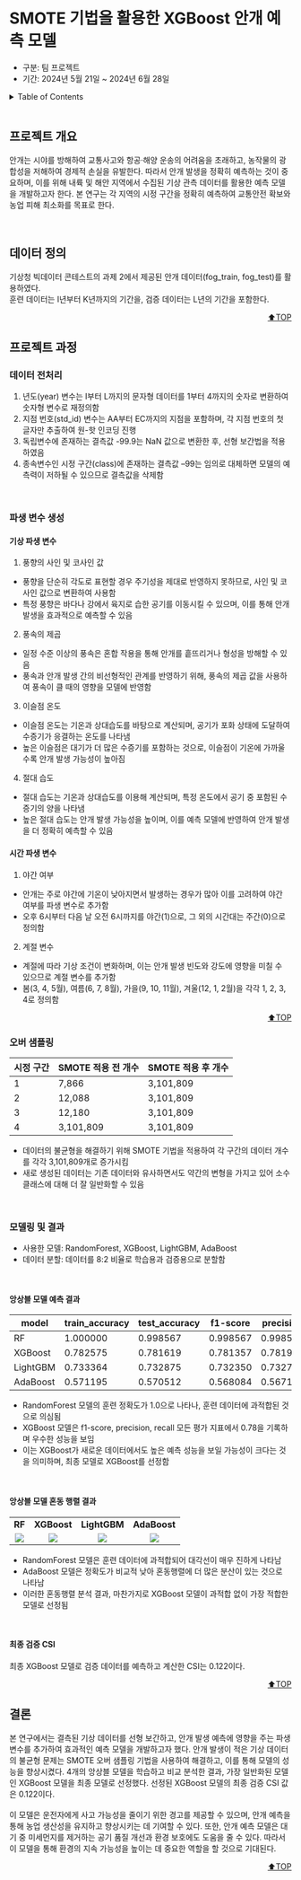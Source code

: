 <a name="top"></a>
  
# SMOTE 기법을 활용한 XGBoost 안개 예측 모델
- 구분: 팀 프로젝트
- 기간: 2024년 5월 21일 ~ 2024년 6월 28일

<details>
  <summary>Table of Contents</summary>
  
  1. [프로젝트 개요](#프로젝트-개요)
  2. [데이터 정의](#데이터-정의)
  3. [프로젝트 과정](#프로젝트-과정)
      + [데이터 전처리](#데이터-전처리)
      + [파생 변수 생성](#파생-변수-생성)
      + [오버 샘플링](#오버-샘플링)
      + [모델링 및 결과](#모델링-및-결과)
  5. [결론](#결론)

</details>
<br>

## 프로젝트 개요
안개는 시야를 방해하여 교통사고와 항공·해양 운송의 어려움을 초래하고, 농작물의 광합성을 저해하여 경제적 손실을 유발한다. 
따라서 안개 발생을 정확히 예측하는 것이 중요하며, 이를 위해 내륙 및 해안 지역에서 수집된 기상 관측 데이터를 활용한 예측 모델을 개발하고자 한다. 
본 연구는 각 지역의 시정 구간을 정확히 예측하여 교통안전 확보와 농업 피해 최소화를 목표로 한다.

<br>

## 데이터 정의
기상청 빅데이터 콘테스트의 과제 2에서 제공된 안개 데이터(fog_train, fog_test)를 활용하였다.<br> 
훈련 데이터는 I년부터 K년까지의 기간을, 검증 데이터는 L년의 기간을 포함한다.

<p align="right"><a href="#top">⬆️TOP</a></p>

## 프로젝트 과정
### 데이터 전처리
1. 년도(year) 변수는 I부터 L까지의 문자형 데이터를 1부터 4까지의 숫자로 변환하여 숫자형 변수로 재정의함
2. 지점 번호(std_id) 변수는 AA부터 EC까지의 지점을 포함하며, 각 지점 번호의 첫 글자만 추출하여 원-핫 인코딩 진행
3. 독립변수에 존재하는 결측값 -99.9는 NaN 값으로 변환한 후, 선형 보간법을 적용하였음
4. 종속변수인 시정 구간(class)에 존재하는 결측값 –99는 임의로 대체하면 모델의 예측력이 저하될 수 있으므로 결측값을 삭제함

<br>

### 파생 변수 생성
#### 기상 파생 변수
1. 풍향의 사인 및 코사인 값
- 풍향을 단순히 각도로 표현할 경우 주기성을 제대로 반영하지 못하므로, 사인 및 코사인 값으로 변환하여 사용함
- 특정 풍향은 바다나 강에서 육지로 습한 공기를 이동시킬 수 있으며, 이를 통해 안개 발생을 효과적으로 예측할 수 있음

2. 풍속의 제곱
- 일정 수준 이상의 풍속은 혼합 작용을 통해 안개를 흩뜨리거나 형성을 방해할 수 있음
- 풍속과 안개 발생 간의 비선형적인 관계를 반영하기 위해, 풍속의 제곱 값을 사용하여 풍속이 클 때의 영향을 모델에 반영함

3. 이슬점 온도
- 이슬점 온도는 기온과 상대습도를 바탕으로 계산되며, 공기가 포화 상태에 도달하여 수증기가 응결하는 온도를 나타냄
- 높은 이슬점은 대기가 더 많은 수증기를 포함하는 것으로, 이슬점이 기온에 가까울수록 안개 발생 가능성이 높아짐

4. 절대 습도
- 절대 습도는 기온과 상대습도를 이용해 계산되며, 특정 온도에서 공기 중 포함된 수증기의 양을 나타냄
- 높은 절대 습도는 안개 발생 가능성을 높이며, 이를 예측 모델에 반영하여 안개 발생을 더 정확히 예측할 수 있음

#### 시간 파생 변수
1. 야간 여부
- 안개는 주로 야간에 기온이 낮아지면서 발생하는 경우가 많아 이를 고려하여 야간 여부를 파생 변수로 추가함
- 오후 6시부터 다음 날 오전 6시까지를 야간(1)으로, 그 외의 시간대는 주간(0)으로 정의함

2. 계절 변수
- 계절에 따라 기상 조건이 변화하며, 이는 안개 발생 빈도와 강도에 영향을 미칠 수 있으므로 계절 변수를 추가함
- 봄(3, 4, 5월), 여름(6, 7, 8월), 가을(9, 10, 11월), 겨울(12, 1, 2월)을 각각 1, 2, 3, 4로 정의함

<p align="right"><a href="#top">⬆️TOP</a></p>

### 오버 샘플링

| 시정 구간 | SMOTE 적용 전 개수 | SMOTE 적용 후 개수 |
| ------ | ------ | ------ |
| 1 | 7,866 | 3,101,809 |
| 2 | 12,088 | 3,101,809 |
| 3 | 12,180 | 3,101,809 |
| 4 | 3,101,809 | 3,101,809 |

- 데이터의 불균형을 해결하기 위해 SMOTE 기법을 적용하여 각 구간의 데이터 개수를 각각 3,101,809개로 증가시킴
- 새로 생성된 데이터는 기존 데이터와 유사하면서도 약간의 변형을 가지고 있어 소수 클래스에 대해 더 잘 일반화할 수 있음

<br>

### 모델링 및 결과
- 사용한 모델: RandomForest, XGBoost, LightGBM, AdaBoost
- 데이터 분할: 데이터를 8:2 비율로 학습용과 검증용으로 분할함

<br>

#### 앙상블 모델 예측 결과

| model | train_accuracy | test_accuracy | f1-score | precision | recall | auc | csi |
| ------ | ------ | ------ | ------ | ------ | ------ | ------ | ------ |
| RF | 1.000000 | 0.998567 | 0.998567 | 0.998567 | 0.998567 | 0.999988 | 0.998092 |
| XGBoost | 0.782575 | 0.781619 | 0.781357 | 0.781987 | 0.781619 | 0.941890 | 0.711473 |
| LightGBM | 0.733364 | 0.732875 | 0.732350 | 0.732764 | 0.732875 | 0.918170 | 0.648459 |
| AdaBoost | 0.571195 | 0.570512 | 0.568084 | 0.567130 | 0.570512 | 0.779857 | 0.453610 |

- RandomForest 모델의 훈련 정확도가 1.0으로 나타나, 훈련 데이터에 과적합된 것으로 의심됨
- XGBoost 모델은 f1-score, precision, recall 모든 평가 지표에서 0.78을 기록하며 우수한 성능을 보임
- 이는 XGBoost가 새로운 데이터에서도 높은 예측 성능을 보일 가능성이 크다는 것을 의미하며, 최종 모델로 XGBoost를 선정함

<br>

#### 앙상블 모델 혼동 행렬 결과

<table>
    <tr align="center">
        <td><b>RF</b></td>
        <td><b>XGBoost</b></td>
        <td><b>LightGBM</b></td>
        <td><b>AdaBoost</b></td>
    </tr>
    <tr align="center">
        <td><img src="https://github.com/user-attachments/assets/3f1938b6-3246-49fb-93e6-32462f300857"></td>
        <td><img src="https://github.com/user-attachments/assets/c64e2e3b-4278-4d6e-82a3-bcd266374cd1"></td>
        <td><img src="https://github.com/user-attachments/assets/3b0b7305-c7b9-4a7b-a936-2a702180abc9"></td>
        <td><img src="https://github.com/user-attachments/assets/a05ffa56-c030-4128-8eaa-f2eb81ce42b3"></td>
    </tr>
</table>

- RandomForest 모델은 훈련 데이터에 과적합되어 대각선이 매우 진하게 나타남
- AdaBoost 모델은 정확도가 비교적 낮아 혼동행렬에 더 많은 분산이 있는 것으로 나타남
- 이러한 혼동행렬 분석 결과, 마찬가지로 XGBoost 모델이 과적합 없이 가장 적합한 모델로 선정됨

<br>

#### 최종 검증 CSI
최종 XGBoost 모델로 검증 데이터를 예측하고 계산한 CSI는 0.122이다.

<p align="right"><a href="#top">⬆️TOP</a></p>

## 결론
본 연구에서는 결측된 기상 데이터를 선형 보간하고, 안개 발생 예측에 영향을 주는 파생 변수를 추가하여 효과적인 예측 모델을 개발하고자 했다. 
안개 발생이 적은 기상 데이터의 불균형 문제는 SMOTE 오버 샘플링 기법을 사용하여 해결하고, 이를 통해 모델의 성능을 향상시켰다. 
4개의 앙상블 모델을 학습하고 비교 분석한 결과, 가장 일반화된 모델인 XGBoost 모델을 최종 모델로 선정했다. 선정된 XGBoost 모델의 최종 검증 CSI 값은 0.122이다.
<br><br>
이 모델은 운전자에게 사고 가능성을 줄이기 위한 경고를 제공할 수 있으며, 안개 예측을 통해 농업 생산성을 유지하고 향상시키는 데 기여할 수 있다. 
또한, 안개 예측 모델은 대기 중 미세먼지를 제거하는 공기 품질 개선과 환경 보호에도 도움을 줄 수 있다. 
따라서 이 모델을 통해 환경의 지속 가능성을 높이는 데 중요한 역할을 할 것으로 기대된다.

<p align="right"><a href="#top">⬆️TOP</a></p>
